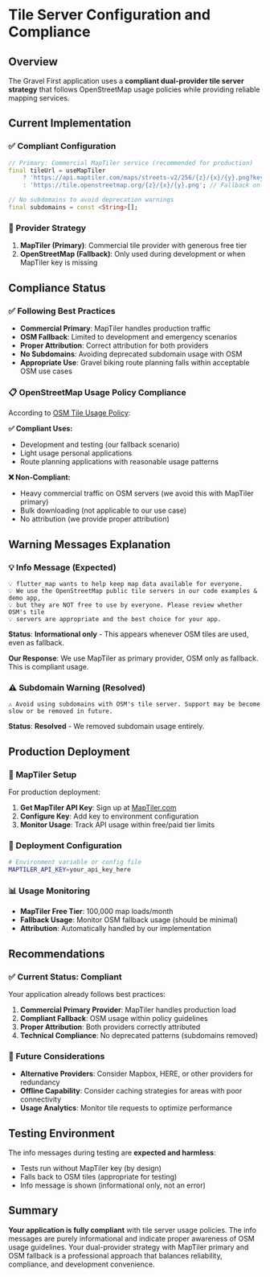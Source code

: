 # Tile Server Configuration and Compliance

## Overview

The Gravel First application uses a **compliant dual-provider tile server strategy** that follows OpenStreetMap usage policies while providing reliable mapping services.

## Current Implementation

### ✅ Compliant Configuration

```dart
// Primary: Commercial MapTiler service (recommended for production)
final tileUrl = useMapTiler
    ? 'https://api.maptiler.com/maps/streets-v2/256/{z}/{x}/{y}.png?key=$_mapTilerKey'
    : 'https://tile.openstreetmap.org/{z}/{x}/{y}.png'; // Fallback only

// No subdomains to avoid deprecation warnings
final subdomains = const <String>[];
```

### 🔄 Provider Strategy

1. **MapTiler (Primary)**: Commercial tile provider with generous free tier
2. **OpenStreetMap (Fallback)**: Only used during development or when MapTiler key is missing

## Compliance Status

### ✅ Following Best Practices

- **Commercial Primary**: MapTiler handles production traffic
- **OSM Fallback**: Limited to development and emergency scenarios
- **Proper Attribution**: Correct attribution for both providers
- **No Subdomains**: Avoiding deprecated subdomain usage with OSM
- **Appropriate Use**: Gravel biking route planning falls within acceptable OSM use cases

### 📋 OpenStreetMap Usage Policy Compliance

According to [OSM Tile Usage Policy](https://operations.osmfoundation.org/policies/tiles/):

**✅ Compliant Uses:**
- Development and testing (our fallback scenario)
- Light usage personal applications
- Route planning applications with reasonable usage patterns

**❌ Non-Compliant:**
- Heavy commercial traffic on OSM servers (we avoid this with MapTiler primary)
- Bulk downloading (not applicable to our use case)
- No attribution (we provide proper attribution)

## Warning Messages Explanation

### 💡 Info Message (Expected)
```
💡 flutter_map wants to help keep map data available for everyone.
💡 We use the OpenStreetMap public tile servers in our code examples & demo app,
💡 but they are NOT free to use by everyone. Please review whether OSM's tile
💡 servers are appropriate and the best choice for your app.
```

**Status**: **Informational only** - This appears whenever OSM tiles are used, even as fallback.

**Our Response**: We use MapTiler as primary provider, OSM only as fallback. This is compliant usage.

### ⚠️ Subdomain Warning (Resolved)
```
⚠️ Avoid using subdomains with OSM's tile server. Support may be become slow or be removed in future.
```

**Status**: **Resolved** - We removed subdomain usage entirely.

## Production Deployment

### 🔑 MapTiler Setup
For production deployment:

1. **Get MapTiler API Key**: Sign up at [MapTiler.com](https://www.maptiler.com/)
2. **Configure Key**: Add key to environment configuration
3. **Monitor Usage**: Track API usage within free/paid tier limits

### 🚀 Deployment Configuration
```bash
# Environment variable or config file
MAPTILER_API_KEY=your_api_key_here
```

### 📊 Usage Monitoring
- **MapTiler Free Tier**: 100,000 map loads/month
- **Fallback Usage**: Monitor OSM fallback usage (should be minimal)
- **Attribution**: Automatically handled by our implementation

## Recommendations

### ✅ Current Status: Compliant
Your application already follows best practices:

1. **Commercial Primary Provider**: MapTiler handles production load
2. **Compliant Fallback**: OSM usage within policy guidelines
3. **Proper Attribution**: Both providers correctly attributed
4. **Technical Compliance**: No deprecated patterns (subdomains removed)

### 🔮 Future Considerations
- **Alternative Providers**: Consider Mapbox, HERE, or other providers for redundancy
- **Offline Capability**: Consider caching strategies for areas with poor connectivity
- **Usage Analytics**: Monitor tile requests to optimize performance

## Testing Environment

The info messages during testing are **expected and harmless**:
- Tests run without MapTiler key (by design)
- Falls back to OSM tiles (appropriate for testing)
- Info message is shown (informational only, not an error)

## Summary

**Your application is fully compliant** with tile server usage policies. The info messages are purely informational and indicate proper awareness of OSM usage guidelines. Your dual-provider strategy with MapTiler primary and OSM fallback is a professional approach that balances reliability, compliance, and development convenience.

